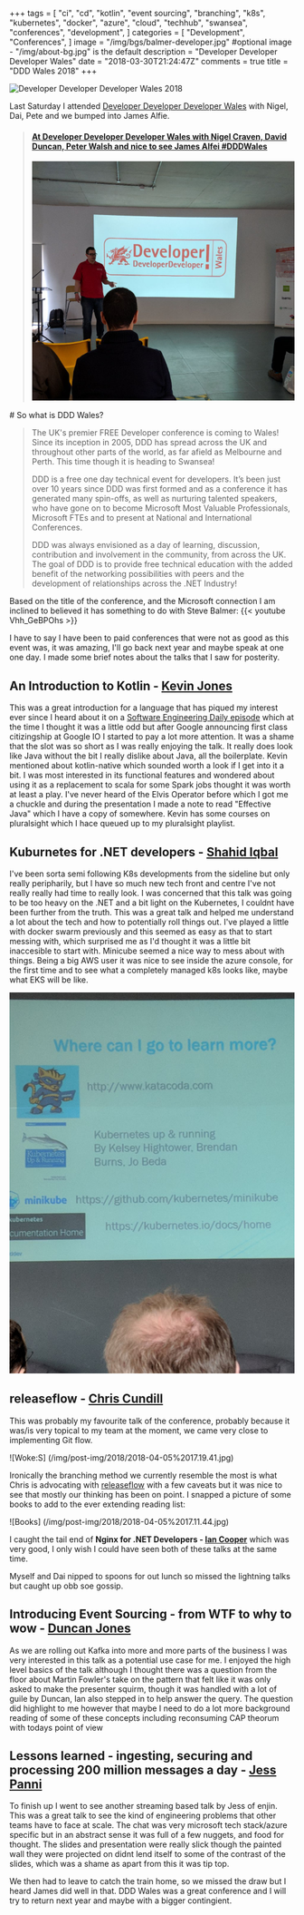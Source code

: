 +++
tags = [
    "ci",
    "cd",
    "kotlin",
    "event sourcing",
    "branching",
    "k8s",
    "kubernetes",
    "docker",
    "azure",
    "cloud",
    "techhub",
    "swansea",
    "conferences",
    "development",
]
categories = [
    "Development",
    "Conferences",
]
image = "/img/bgs/balmer-developer.jpg" #optional image - "/img/about-bg.jpg" is the default
description = "Developer Developer Developer Wales"
date = "2018-03-30T21:24:47Z"
comments = true
title = "DDD Wales 2018"
+++

![Developer Developer Developer Wales 2018](https://www.dddwales.com/Media/Default/Logos/DDD-Wales-Dragon-Logo.png)

Last Saturday I attended [Developer Developer Developer Wales](https://www.dddwales.com/) with Nigel, Dai, Pete and we bumped into James Alfie. 
<blockquote class="embedly-card"><h4><a href="https://www.linkedin.com/feed/update/urn:li:activity:6383242695481135104">At Developer Developer Developer Wales with Nigel Craven, David Duncan, Peter Walsh  and nice to see James Alfei #DDDWales</a></h4><img src="/img/post-img/dddwales.jpg"></blockquote>
<script async src="//cdn.embedly.com/widgets/platform.js" charset="UTF-8"></script>
# So what is DDD Wales?

>The UK's premier FREE Developer conference is coming to Wales! Since its inception in 2005, DDD has spread across the UK and throughout other parts of the world, as far afield as Melbourne and Perth. This time though it is heading to Swansea!
>
>DDD is a free one day technical event for developers. It’s been just over 10 years since DDD was first formed and as a conference it has generated many spin-offs, as well as nurturing talented speakers, who have gone on to become Microsoft Most Valuable Professionals, Microsoft FTEs and to present at National and International Conferences.
>
>DDD was always envisioned as a day of learning, discussion, contribution and involvement in the community, from across the UK. The goal of DDD is to provide free technical education with the added benefit of the networking possibilities with peers and the development of relationships across the .NET Industry!

Based on the title of the conference, and the Microsoft connection I am inclined to believed it has something to do with Steve Balmer: {{< youtube Vhh_GeBPOhs >}}

I have to say I have been to paid conferences that were not as good as this event was, it was amazing, I'll go back next year and maybe speak at one one day. I made some brief notes about the talks that I saw for posterity.

## An Introduction to Kotlin - [Kevin Jones](https://twitter.com/kevinrjones)

This was a great introduction for a language that has piqued my interest ever since I heard about it on a [Software Engineering Daily episode](https://softwareengineeringdaily.com/2017/01/26/kotlin-with-hadi-hariri/) which at the time I thought it was a little odd but after Google announcing first class citizingship at Google IO I started to pay a lot more attention. It was a shame that the slot was so short as I was really enjoying the talk. It really does look like Java without the bit I really dislike about Java, all the boilerplate. Kevin mentioned about kotlin-native which sounded worth a look if I get into it a bit. I was most interested in its functional features and wondered about using it as a replacement to scala for some Spark jobs thought it was worth at least a play. I've never heard of the Elvis Operator before which I got me a chuckle and during the presentation I made a note to read "Effective Java" which I have a copy of somewhere. Kevin has some courses on pluralsight which I hace queued up to my pluralsight playlist.

## Kuburnetes for .NET developers - [Shahid Iqbal](https://twitter.com/shahiddev)

I've been sorta semi following K8s developments from the sideline but only really peripharily, but I have so much new tech front and centre I've not really really had time to really look. I was concerned that this talk was going to be too heavy on the .NET and a bit light on the Kubernetes, I couldnt have been further from the truth. This was a great talk and helped me understand a lot about the tech and how to potentially roll things out. I've played a little with docker swarm previously and this seemed as easy as that to start messing with, which surprised me as I'd thought it was a little bit inaccesible to start with. Minicube seemed a nice way to mess about with things. Being a big AWS user it was nice to see inside the azure console, for the first time and to see what a completely managed k8s looks like, maybe what EKS will be like.

![more resources](/img/post-img/2018/2018-04-05%2017.12.08.jpg)

## releaseflow - [Chris Cundill](https://twitter.com/chriscundill)

This was probably my favourite talk of the conference, probably because it was/is very topical to my team at the moment, we came very close to implementing Git flow.

![Woke:S]
(/img/post-img/2018/2018-04-05%2017.19.41.jpg)

Ironically the branching method we currently resemble the most is what Chris is advocating with [releaseflow](http://releaseflow.org/) with a few caveats but it was nice to see that mostly our thinking has been on point. I snapped a picture of some books to add to the ever extending reading list:

![Books]
(/img/post-img/2018/2018-04-05%2017.11.44.jpg)

I caught the tail end of __Nginx for .NET Developers  - [Ian Cooper](https://twitter.com/ICooper)__ which was very good, I only wish I could have seen both of these talks at the same time.

Myself and Dai nipped to spoons for out lunch so missed the lightning talks but caught up obb soe gossip.

## Introducing Event Sourcing - from WTF to why to wow - [Duncan Jones](https://twitter.com/Merrion)

As we are rolling out Kafka into more and more parts of the business I was very interested in this talk as a potential use case for me.  I enjoyed the high level basics of the talk although I thought there was a question from the floor about Martin Fowler's take on the pattern that felt like it was only asked to make the presenter squirm, though it was handled with a lot of guile by Duncan, Ian also stepped in to help answer the query. The question did highlight to me however that maybe I need to do a lot more background reading of some of these concepts including reconsuming CAP theorum with todays point of view

## Lessons learned - ingesting, securing and processing 200 million messages a day - [Jess Panni](https://twitter.com/JessPanni)

To finish up I went to see another streaming based talk by Jess of enjin. This was a great talk to see the kind of engineering problems that other teams have to face at scale. The chat was very microsoft tech stack/azure specific but in an abstract sense it was full of a few nuggets, and food for thought. The slides and presentation were really slick though the painted wall they were projected on didnt lend itself to some of the contrast of the slides, which was a shame as apart from this it was tip top.

We then had to leave to catch the train home, so we missed the draw but I heard James did well in that. DDD Wales was a great conference and I will try to return next year and maybe with a bigger contingient.